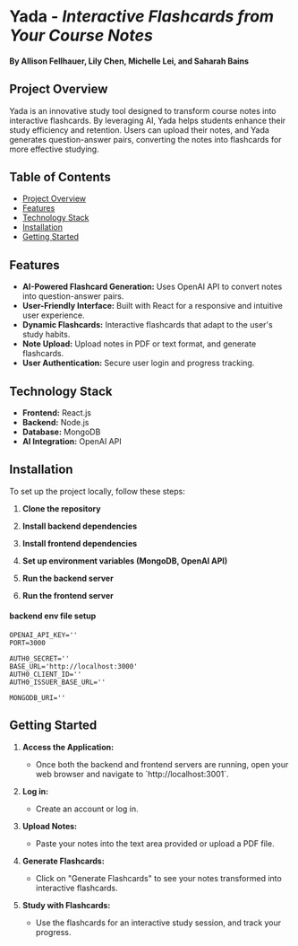 
# **Yada** - *Interactive Flashcards from Your Course Notes*

#### By Allison Fellhauer, Lily Chen, Michelle Lei, and Saharah Bains

## **Project Overview**

Yada is an innovative study tool designed to transform course notes into interactive flashcards. By leveraging AI, Yada helps students enhance their study efficiency and retention. Users can upload their notes, and Yada generates question-answer pairs, converting the notes into flashcards for more effective studying.

## **Table of Contents**

- [Project Overview](#project-overview)
- [Features](#features)
- [Technology Stack](#technology-stack)
- [Installation](#installation)
- [Getting Started](#getting-started)

## **Features**

- **AI-Powered Flashcard Generation:** Uses OpenAI API to convert notes into question-answer pairs.
- **User-Friendly Interface:** Built with React for a responsive and intuitive user experience.
- **Dynamic Flashcards:** Interactive flashcards that adapt to the user's study habits.
- **Note Upload:** Upload notes in PDF or text format, and generate flashcards.
- **User Authentication:** Secure user login and progress tracking.

## **Technology Stack**

- **Frontend:** React.js
- **Backend:** Node.js
- **Database:** MongoDB
- **AI Integration:** OpenAI API

## **Installation**

To set up the project locally, follow these steps:

1. **Clone the repository**

2. **Install backend dependencies**

3. **Install frontend dependencies**

4. **Set up environment variables (MongoDB, OpenAI API)**

5. **Run the backend server**

6. **Run the frontend server**

#### **backend env file setup**
````
OPENAI_API_KEY=''
PORT=3000

AUTH0_SECRET=''
BASE_URL='http://localhost:3000'
AUTH0_CLIENT_ID=''
AUTH0_ISSUER_BASE_URL=''

MONGODB_URI=''
````

## **Getting Started**

1. **Access the Application:**
    - Once both the backend and frontend servers are running, open your web browser and navigate to \`http://localhost:3001\`.

2. **Log in:**
   - Create an account or log in.

3. **Upload Notes:**
    - Paste your notes into the text area provided or upload a PDF file.

4. **Generate Flashcards:**
    - Click on "Generate Flashcards" to see your notes transformed into interactive flashcards.

5. **Study with Flashcards:**
    - Use the flashcards for an interactive study session, and track your progress.